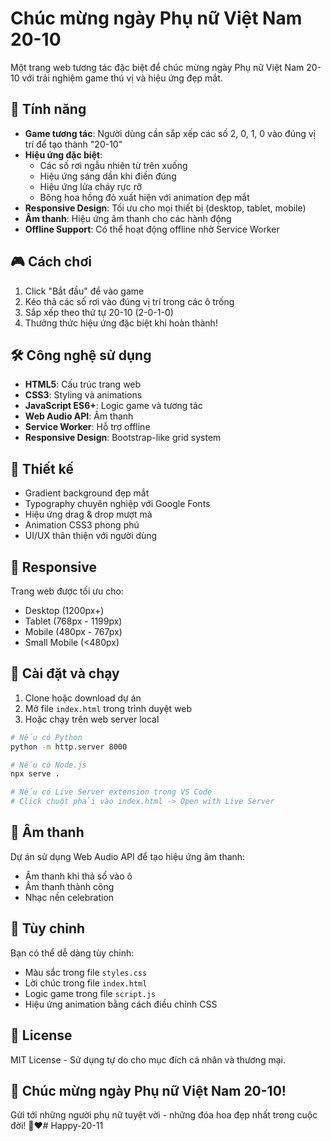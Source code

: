 # Chúc mừng ngày Phụ nữ Việt Nam 20-10

Một trang web tương tác đặc biệt để chúc mừng ngày Phụ nữ Việt Nam 20-10 với trải nghiệm game thú vị và hiệu ứng đẹp mắt.

## 🌟 Tính năng

- **Game tương tác**: Người dùng cần sắp xếp các số 2, 0, 1, 0 vào đúng vị trí để tạo thành "20-10"
- **Hiệu ứng đặc biệt**: 
  - Các số rơi ngẫu nhiên từ trên xuống
  - Hiệu ứng sáng dần khi điền đúng
  - Hiệu ứng lửa cháy rực rỡ
  - Bông hoa hồng đỏ xuất hiện với animation đẹp mắt
- **Responsive Design**: Tối ưu cho mọi thiết bị (desktop, tablet, mobile)
- **Âm thanh**: Hiệu ứng âm thanh cho các hành động
- **Offline Support**: Có thể hoạt động offline nhờ Service Worker

## 🎮 Cách chơi

1. Click "Bắt đầu" để vào game
2. Kéo thả các số rơi vào đúng vị trí trong các ô trống
3. Sắp xếp theo thứ tự 20-10 (2-0-1-0)
4. Thưởng thức hiệu ứng đặc biệt khi hoàn thành!

## 🛠️ Công nghệ sử dụng

- **HTML5**: Cấu trúc trang web
- **CSS3**: Styling và animations
- **JavaScript ES6+**: Logic game và tương tác
- **Web Audio API**: Âm thanh
- **Service Worker**: Hỗ trợ offline
- **Responsive Design**: Bootstrap-like grid system

## 🎨 Thiết kế

- Gradient background đẹp mắt
- Typography chuyên nghiệp với Google Fonts
- Hiệu ứng drag & drop mượt mà
- Animation CSS3 phong phú
- UI/UX thân thiện với người dùng

## 📱 Responsive

Trang web được tối ưu cho:
- Desktop (1200px+)
- Tablet (768px - 1199px)  
- Mobile (480px - 767px)
- Small Mobile (<480px)

## 🚀 Cài đặt và chạy

1. Clone hoặc download dự án
2. Mở file `index.html` trong trình duyệt web
3. Hoặc chạy trên web server local

```bash
# Nếu có Python
python -m http.server 8000

# Nếu có Node.js
npx serve .

# Nếu có Live Server extension trong VS Code
# Click chuột phải vào index.html -> Open with Live Server
```

## 🎵 Âm thanh

Dự án sử dụng Web Audio API để tạo hiệu ứng âm thanh:
- Âm thanh khi thả số vào ô
- Âm thanh thành công
- Nhạc nền celebration

## 🔧 Tùy chỉnh

Bạn có thể dễ dàng tùy chỉnh:
- Màu sắc trong file `styles.css`
- Lời chúc trong file `index.html`
- Logic game trong file `script.js`
- Hiệu ứng animation bằng cách điều chỉnh CSS

## 📄 License

MIT License - Sử dụng tự do cho mục đích cá nhân và thương mại.

## 🎉 Chúc mừng ngày Phụ nữ Việt Nam 20-10!

Gửi tới những người phụ nữ tuyệt vời - những đóa hoa đẹp nhất trong cuộc đời! 🌹❤️#   H a p p y - 2 0 - 1 1  
 